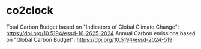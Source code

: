 # co2clock
Total Carbon Budget based on "Indicators of Global Climate Change": https://doi.org/10.5194/essd-16-2625-2024
Annual Carbon emissions based on "Global Carbon Budget": https://doi.org/10.5194/essd-2024-519
